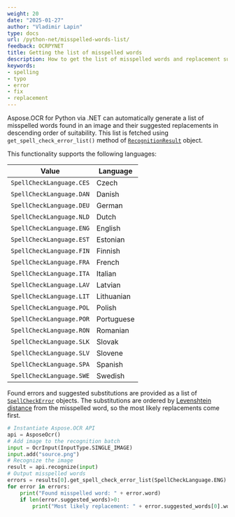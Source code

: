 ```yaml
---
weight: 20
date: "2025-01-27"
author: "Vladimir Lapin"
type: docs
url: /python-net/misspelled-words-list/
feedback: OCRPYNET
title: Getting the list of misspelled words
description: How to get the list of misspelled words and replacement suggestions.
keywords:
- spelling
- typo
- error
- fix
- replacement
---
```


Aspose.OCR for Python via .NET can automatically generate a list of misspelled words found in an image and their suggested replacements in descending order of suitability. This list is fetched using `get_spell_check_error_list()` method of [`RecognitionResult`](https://reference.aspose.com/ocr/python-net/aspose.ocr/recognitionresult/) object.

This functionality supports the following languages:

Value | Language
----- | --------
`SpellCheckLanguage.CES` | Czech
`SpellCheckLanguage.DAN` | Danish
`SpellCheckLanguage.DEU` | German
`SpellCheckLanguage.NLD` | Dutch
`SpellCheckLanguage.ENG` | English
`SpellCheckLanguage.EST` | Estonian
`SpellCheckLanguage.FIN` | Finnish
`SpellCheckLanguage.FRA` | French
`SpellCheckLanguage.ITA` | Italian
`SpellCheckLanguage.LAV` | Latvian
`SpellCheckLanguage.LIT` | Lithuanian
`SpellCheckLanguage.POL` | Polish
`SpellCheckLanguage.POR` | Portuguese
`SpellCheckLanguage.RON` | Romanian
`SpellCheckLanguage.SLK` | Slovak
`SpellCheckLanguage.SLV` | Slovene
`SpellCheckLanguage.SPA` | Spanish
`SpellCheckLanguage.SWE` | Swedish

Found errors and suggested substitutions are provided as a list of [`SpellCheckError`](https://reference.aspose.com/ocr/python-net/aspose.ocr.spellchecker/spellcheckerror/) objects. The substitutions are ordered by [Levenshtein distance](https://en.wikipedia.org/wiki/Levenshtein_distance) from the misspelled word, so the most likely replacements come first.

```python
# Instantiate Aspose.OCR API
api = AsposeOcr()
# Add image to the recognition batch
input = OcrInput(InputType.SINGLE_IMAGE)
input.add("source.png")
# Recognize the image
result = api.recognize(input)
# Output misspelled words
errors = results[0].get_spell_check_error_list(SpellCheckLanguage.ENG)
for error in errors:
    print("Found misspelled word: " + error.word)
    if len(error.suggested_words)>0:
        print("Most likely replacement: " + error.suggested_words[0].word)
```
